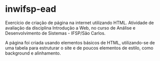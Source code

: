 # inwifsp-ead
Exercício de criação de página na internet utilizando HTML.
Atividade de avaliação da disciplina Introdução a Web, no curso de Análise e Desenvolvimento de Sistemas - IFSP/São Carlos.

A página foi criada usando elementos básicos de HTML, utilizando-se de uma tabela para estruturar o site e de poucos elementos de estilo, como background e alinhamento.
